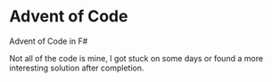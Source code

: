 # Advent of Code
Advent of Code in F#

Not all of the code is mine, I got stuck on some days or found a more interesting solution after completion.

